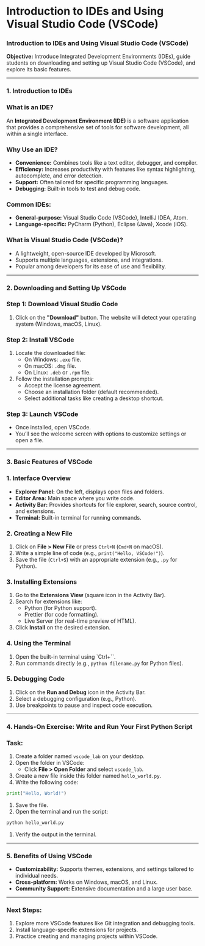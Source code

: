 # **Introduction to IDEs and Using Visual Studio Code (VSCode)**

### **Introduction to IDEs and Using Visual Studio Code (VSCode)**

**Objective:** Introduce Integrated Development Environments (IDEs), guide students on downloading and setting up Visual Studio Code (VSCode), and explore its basic features.

---

### **1. Introduction to IDEs**

### **What is an IDE?**

An **Integrated Development Environment (IDE)** is a software application that provides a comprehensive set of tools for software development, all within a single interface.

### **Why Use an IDE?**

- **Convenience:** Combines tools like a text editor, debugger, and compiler.
- **Efficiency:** Increases productivity with features like syntax highlighting, autocomplete, and error detection.
- **Support:** Often tailored for specific programming languages.
- **Debugging:** Built-in tools to test and debug code.

### **Common IDEs:**

- **General-purpose:** Visual Studio Code (VSCode), IntelliJ IDEA, Atom.
- **Language-specific:** PyCharm (Python), Eclipse (Java), Xcode (iOS).

### **What is Visual Studio Code (VSCode)?**

- A lightweight, open-source IDE developed by Microsoft.
- Supports multiple languages, extensions, and integrations.
- Popular among developers for its ease of use and flexibility.

---

### **2. Downloading and Setting Up VSCode**

### **Step 1: Download Visual Studio Code**

1. Click on the **"Download"** button. The website will detect your operating system (Windows, macOS, Linux).

### **Step 2: Install VSCode**

1. Locate the downloaded file:
    - On Windows: `.exe` file.
    - On macOS: `.dmg` file.
    - On Linux: `.deb` or `.rpm` file.
2. Follow the installation prompts:
    - Accept the license agreement.
    - Choose an installation folder (default recommended).
    - Select additional tasks like creating a desktop shortcut.

### **Step 3: Launch VSCode**

- Once installed, open VSCode.
- You’ll see the welcome screen with options to customize settings or open a file.

---

### **3. Basic Features of VSCode**

### **1. Interface Overview**

- **Explorer Panel:** On the left, displays open files and folders.
- **Editor Area:** Main space where you write code.
- **Activity Bar:** Provides shortcuts for file explorer, search, source control, and extensions.
- **Terminal:** Built-in terminal for running commands.

### **2. Creating a New File**

1. Click on **File > New File** or press `Ctrl+N` (`Cmd+N` on macOS).
2. Write a simple line of code (e.g., `print("Hello, VSCode!")`).
3. Save the file (`Ctrl+S`) with an appropriate extension (e.g., `.py` for Python).

### **3. Installing Extensions**

1. Go to the **Extensions View** (square icon in the Activity Bar).
2. Search for extensions like:
    - Python (for Python support).
    - Prettier (for code formatting).
    - Live Server (for real-time preview of HTML).
3. Click **Install** on the desired extension.

### **4. Using the Terminal**

1. Open the built-in terminal using `Ctrl+``.
2. Run commands directly (e.g., `python filename.py` for Python files).

### **5. Debugging Code**

1. Click on the **Run and Debug** icon in the Activity Bar.
2. Select a debugging configuration (e.g., Python).
3. Use breakpoints to pause and inspect code execution.

---

### **4. Hands-On Exercise: Write and Run Your First Python Script**

### **Task:**

1. Create a folder named `vscode_lab` on your desktop.
2. Open the folder in VSCode:
    - Click **File > Open Folder** and select `vscode_lab`.
3. Create a new file inside this folder named `hello_world.py`.
4. Write the following code:

```python
print("Hello, World!")
```

1. Save the file.
2. Open the terminal and run the script:

```bash
python hello_world.py
```

1. Verify the output in the terminal.

---

### **5. Benefits of Using VSCode**

- **Customizability:** Supports themes, extensions, and settings tailored to individual needs.
- **Cross-platform:** Works on Windows, macOS, and Linux.
- **Community Support:** Extensive documentation and a large user base.

---

### **Next Steps:**

1. Explore more VSCode features like Git integration and debugging tools.
2. Install language-specific extensions for projects.
3. Practice creating and managing projects within VSCode.